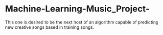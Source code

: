 # Machine-Learning-Music_Project-
This one is desired to be the next host of an algorithm capable of predicting new creative songs based in training songs.
